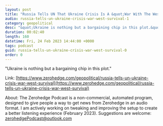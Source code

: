 ```yaml
---
layout: post
title: "Russia Tells UN That Ukraine Crisis Is A &quot;War With The West For Survival&quot;"
audio: russia-tells-un-ukraine-crisis-war-west-survival-1
category: geopolitical
desc: "&quot;Ukraine is nothing but a bargaining chip in this plot.&quot; "
duration: 00:02:40
length: 160
datetime: Fri, 24 Feb 2023 14:44:00 +0000
tags: podcast
guid: russia-tells-un-ukraine-crisis-war-west-survival-0
order: 0
---
```

&quot;Ukraine is nothing but a bargaining chip in this plot.&quot; 

Link: [https://www.zerohedge.com/geopolitical/russia-tells-un-ukraine-crisis-war-west-survival](https://www.zerohedge.com/geopolitical/russia-tells-un-ukraine-crisis-war-west-survival)

About: The Zerohedge Podcast is a non-commercial, automated program, designed to give people a way to get news from Zerohedge in an audio format.  I am actively working on tweaking and improving the setup to create a better listening experience (February 2023).  Suggestions are welcome: [zerohedgePodcast@outlook.com](mailto:zerohedgePodcast@outlook.com)